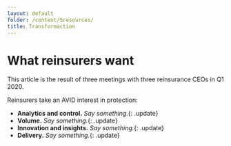 ```yaml
---
layout: default
folder: /content/5resources/
title: Transformaction
---
```


# What reinsurers want

This article is the result of three meetings with three reinsurance CEOs in Q1 2020.

Reinsurers take an AVID interest in protection:

+ **Analytics and control.** *Say something.*{: .update}
+ **Volume.** *Say something.*{: .update}
+ **Innovation and insights.** *Say something.*{: .update}
+ **Delivery.** *Say something.*{: .update}
